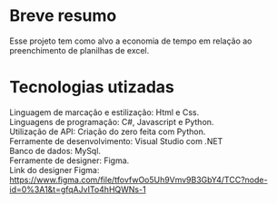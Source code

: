# Breve resumo

Esse projeto tem como alvo a economia de tempo em relação ao preenchimento de planilhas de excel.<br/> 


# Tecnologias utizadas
Linguagem de marcação e estilização: Html e Css.<br/>
Linguagens de programação: C#, Javascript e Python.<br/>
Utilização de API: Criação do zero feita com Python.<br/>
Ferramente de desenvolvimento: Visual Studio com .NET<br/>
Banco de dados: MySql.<br/>
Ferramente de designer: Figma.<br/>
Link do designer Figma: https://www.figma.com/file/tfovfwOo5Uh9Vmv9B3GbY4/TCC?node-id=0%3A1&t=gfqAJvITo4hHQWNs-1<br/>
